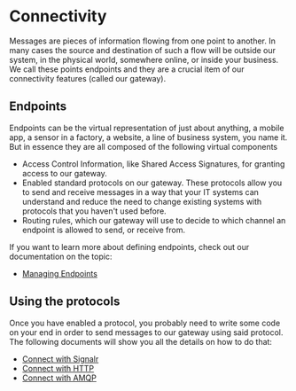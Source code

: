# Connectivity

Messages are pieces of information flowing from one point to another. In many cases the source and destination of such a flow will be outside our system, in the physical world, somewhere online, or inside your business. We call these points endpoints and they are a crucial item of our connectivity features (called our gateway). 

## Endpoints

Endpoints can be the virtual representation of just about anything, a mobile app, a sensor in a factory, a website, a line of business system, you name it. But in essence they are all composed of the following virtual components

 * Access Control Information, like Shared Access Signatures, for granting access to our gateway.
 * Enabled standard protocols on our gateway. These protocols allow you to send and receive messages in a way that your IT systems can understand and reduce the need to change existing systems with protocols that you haven't used before.
 * Routing rules, which our gateway will use to decide to which channel an endpoint is allowed to send, or receive from.
 
If you want to learn more about defining endpoints, check out our documentation on the topic: 

 * [Managing Endpoints](/documentation/connectivity/endpoints)

## Using the protocols

Once you have enabled a protocol, you probably need to write some code on your end in order to send messages to our gateway using said protocol. The following documents will show you all the details on how to do that:

 * [Connect with Signalr](/documentation/connectivity/signalr)
 * [Connect with HTTP](/documentation/connectivity/http)
 * [Connect with AMQP](/documentation/connectivity/amqp)